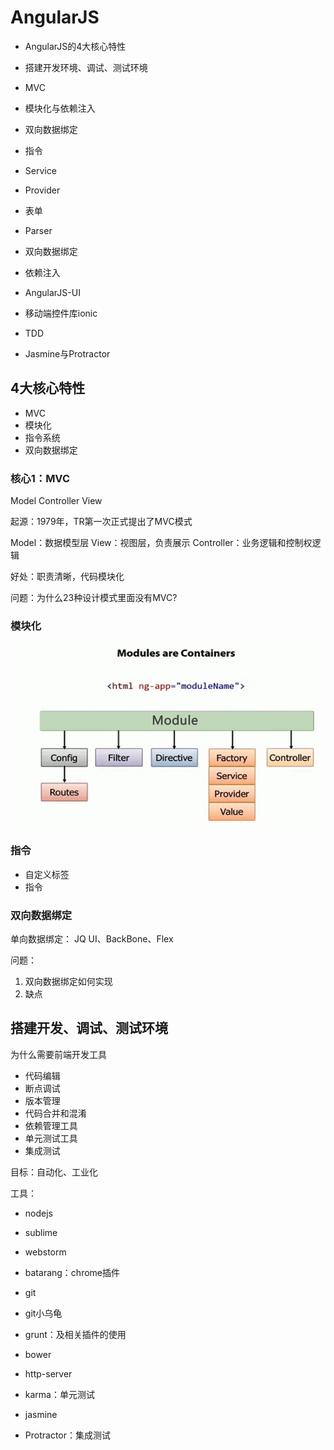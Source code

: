 # AngularJS

- AngularJS的4大核心特性
- 搭建开发环境、调试、测试环境

- MVC
- 模块化与依赖注入
- 双向数据绑定
- 指令
- Service
- Provider
- 表单

- Parser
- 双向数据绑定
- 依赖注入

- AngularJS-UI
- 移动端控件库ionic

- TDD
- Jasmine与Protractor


## 4大核心特性

- MVC
- 模块化
- 指令系统
- 双向数据绑定

### 核心1：MVC

Model Controller View

起源：1979年，TR第一次正式提出了MVC模式

Model：数据模型层
View：视图层，负责展示
Controller：业务逻辑和控制权逻辑

好处：职责清晰，代码模块化

问题：为什么23种设计模式里面没有MVC?

### 模块化

![Model.png](./img/Model.png)

### 指令

- 自定义标签
- 指令

### 双向数据绑定

单向数据绑定： JQ UI、BackBone、Flex

问题：
1. 双向数据绑定如何实现
2. 缺点


## 搭建开发、调试、测试环境


为什么需要前端开发工具
- 代码编辑
- 断点调试
- 版本管理
- 代码合并和混淆
- 依赖管理工具
- 单元测试工具
- 集成测试

目标：自动化、工业化


工具：
- nodejs
- sublime
- webstorm
- batarang：chrome插件
- git
- git小乌龟

- grunt：及相关插件的使用
- bower
- http-server
- karma：单元测试
- jasmine
- Protractor：集成测试
